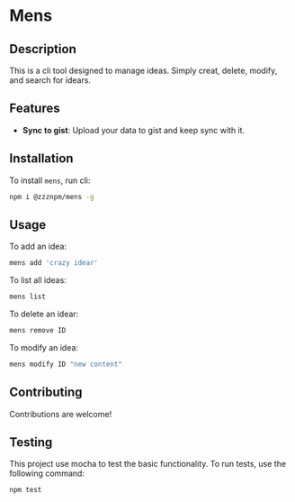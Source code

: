 # Mens

## Description
This is a cli tool designed to manage ideas. Simply creat, delete, modify, and search for idears.

## Features
- **Sync to gist**: Upload your data to gist and keep sync with it.

## Installation
To install `mens`, run cli:

```bash
npm i @zzznpm/mens -g
```

## Usage
To add an idea:

```bash
mens add 'crazy idear'
```

To list all ideas: 

```bash
mens list
```

To delete an idear:

```bash
mens remove ID
```

To modify an idea:
```bash
mens modify ID "new content"
```

## Contributing
Contributions are welcome! 


## Testing
This project use mocha to test the basic functionality. To run tests, use the following command:

```bash
npm test
```
 